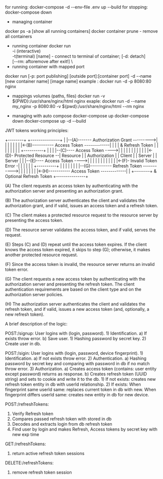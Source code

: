 for running: docker-compose -d --env-file .env up --build
for stopping: docker-compose down

* managing container

docker ps -a [show all running containers]
docker container prune - remove all containers


* running container
docker run \
        -i (interactive) \
        -t(terminal) [name]  - connect to terminal of container;
        [-d: detach] \
        [--rm: aftoremove after exit!] \
* running container with mapped port

docker run [-p: port publishing] [outside port]:[container port] -d --name [new container name] [image name]
example : docker run -d -p 8080:80 nginx


* mappings volumes (paths, files)
docker run -v ${PWD}:/usr/share/nginx/html nginx
exaple: docker run -d --name my_nginx -p 8080:80 -v ${pwd}:/usr/share/nginx/html --rm nginx


* managing with auto compose
        docker-compose up
        docker-compose down
        docker-compose up -d --build


JWT tokens working principles:

  +--------+                                           +---------------+
  |        |--(A)------- Authorization Grant --------->|               |
  |        |                                           |               |
  |        |<-(B)----------- Access Token -------------|               |
  |        |               & Refresh Token             |               |
  |        |                                           |               |
  |        |                            +----------+   |               |
  |        |--(C)---- Access Token ---->|          |   |               |
  |        |                            |          |   |               |
  |        |<-(D)- Protected Resource --| Resource |   | Authorization |
  | Client |                            |  Server  |   |     Server    |
  |        |--(E)---- Access Token ---->|          |   |               |
  |        |                            |          |   |               |
  |        |<-(F)- Invalid Token Error -|          |   |               |
  |        |                            +----------+   |               |
  |        |                                           |               |
  |        |--(G)----------- Refresh Token ----------->|               |
  |        |                                           |               |
  |        |<-(H)----------- Access Token -------------|               |
  +--------+           & Optional Refresh Token        +---------------+


(A) The client requests an access token by authenticating with the authorization server and presenting an authorization grant.

(B) The authorization server authenticates the client and validates the authorization grant, and if valid, issues an access token and a refresh token.

(C) The client makes a protected resource request to the resource server by presenting the access token.

(D) The resource server validates the access token, and if valid, serves the request.

(E) Steps (C) and (D) repeat until the access token expires. If the client knows the access token expired, it skips to step (G); otherwise, it makes another protected resource request.

(F) Since the access token is invalid, the resource server returns an invalid token error.

(G) The client requests a new access token by authenticating with the authorization server and presenting the refresh token. The client authentication requirements are based on the client type and on the authorization server policies.

(H) The authorization server authenticates the client and validates the refresh token, and if valid, issues a new access token (and, optionally, a new refresh token).

A brief description of the logic:

POST:/signup: 
  User logins with (login, password).
    1) Identification.
        a) If exists throw error.
        b) Save user.
            1) Hashing password by secret key.
            2) Create user in db.

POST:/sigin:
  User logins with (login, password, device fingerprint).
    1) Identification.
        a) If not exists throw error.
    2) Authentication.
        a) Hashing password by secret key and comparing with password in db if no match throw error.
    3) Authorization.
        a) Creates access token (contains: user entity except password) returns as response.
        b) Creates refresh token (UUID string) and sets to cookie and write it to the db.
            1) If not exists: creates new refresh token entity in db with userId relationship.
            2) If exists:
              When fingerprint same userId same: replaces current token in db with new.
              When fingerprint differs userId same: creates new entity in db for new device.

POST:/refreshTokens:
  1) Verify Refresh token
  2) Compares passed refresh token with stored in db
  3) Decodes and extracts login from db refresh token
  4) Find user by login and makes Refresh, Access tokens by secret key with new exp time

GET:/refreshTokens:
  1) return active refresh token sessions


DELETE:/refreshTokens:
  1) remove refresh token session